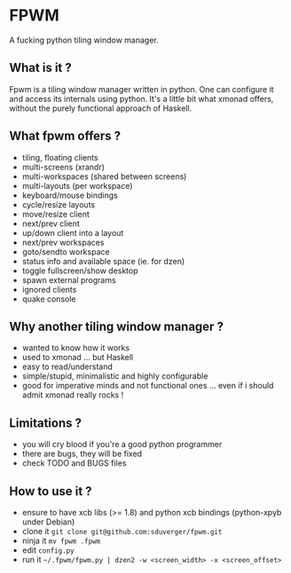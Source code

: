 FPWM
====

A fucking python tiling window manager.

What is it ?
------------

Fpwm is a tiling window manager written in python. One can configure it and access its internals using python. It's a little bit what xmonad offers, without the purely functional approach of Haskell.

What fpwm offers ?
------------------

* tiling, floating clients
* multi-screens (xrandr)
* multi-workspaces (shared between screens)
* multi-layouts (per workspace)
* keyboard/mouse bindings
* cycle/resize layouts
* move/resize client
* next/prev client
* up/down client into a layout
* next/prev workspaces
* goto/sendto workspace
* status info and available space (ie. for dzen)
* toggle fullscreen/show desktop
* spawn external programs
* ignored clients
* quake console

Why another tiling window manager ?
-----------------------------------

* wanted to know how it works
* used to xmonad ... but Haskell
* easy to read/understand
* simple/stupid, minimalistic and highly configurable
* good for imperative minds and not functional ones ... even if i should admit xmonad really rocks !

Limitations ?
-------------

* you will cry blood if you're a good python programmer
* there are bugs, they will be fixed
* check TODO and BUGS files

How to use it ?
---------------

* ensure to have xcb libs (>= 1.8) and python xcb bindings (python-xpyb under Debian)
* clone it `git clone git@github.com:sduverger/fpwm.git`
* ninja it `mv fpwm .fpwm`
* edit `config.py`
* run it `~/.fpwm/fpwm.py | dzen2 -w <screen_width> -x <screen_offset>`
